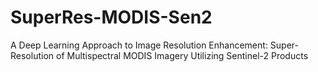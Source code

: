# SuperRes-MODIS-Sen2
A Deep Learning Approach to Image Resolution Enhancement: Super-Resolution of Multispectral MODIS Imagery Utilizing Sentinel-2 Products
